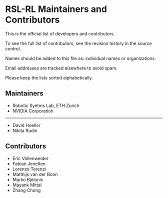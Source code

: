 # RSL-RL Maintainers and Contributors

This is the official list of developers and contributors.

To see the full list of contributors, see the revision history in the source control.

Names should be added to this file as: individual names or organizations.

Email addresses are tracked elsewhere to avoid spam.

Please keep the lists sorted alphabetically.

## Maintainers

* Robotic Syetms Lab, ETH Zurich
* NVIDIA Corporation

---

* David Hoeller
* Nikita Rudin

## Contributors

* Eric Vollenweider
* Fabian Jenelten
* Lorenzo Terenzi
* Matthijs van der Boon
* Marko Bjelonic
* Mayank Mittal
* Zhang Chong
